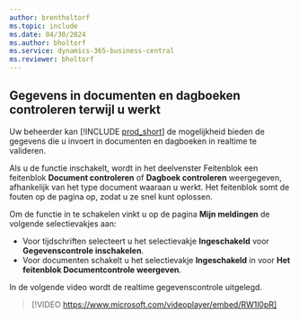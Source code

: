 ```yaml
---
author: brentholtorf
ms.topic: include
ms.date: 04/30/2024
ms.author: bholtorf
ms.service: dynamics-365-business-central
ms.reviewer: bholtorf
---
```

## <a name="check-data-in-documents-and-journals-while-you-work"></a>Gegevens in documenten en dagboeken controleren terwijl u werkt

Uw beheerder kan [!INCLUDE [prod_short](prod_short.md)] de mogelijkheid bieden de gegevens die u invoert in documenten en dagboeken in realtime te valideren.

Als u de functie inschakelt, wordt in het deelvenster Feitenblok een feitenblok **Document controleren** of **Dagboek controleren** weergegeven, afhankelijk van het type document waaraan u werkt. Het feitenblok somt de fouten op de pagina op, zodat u ze snel kunt oplossen.

Om de functie in te schakelen vinkt u op de pagina **Mijn meldingen** de volgende selectievakjes aan:

* Voor tijdschriften selecteert u het selectievakje **Ingeschakeld** voor **Gegevenscontrole inschakelen**.
* Voor documenten schakelt u het selectievakje **Ingeschakeld** in voor **Het feitenblok Documentcontrole weergeven**.

In de volgende video wordt de realtime gegevenscontrole uitgelegd.

> [!VIDEO https://www.microsoft.com/videoplayer/embed/RW1l0pR]
